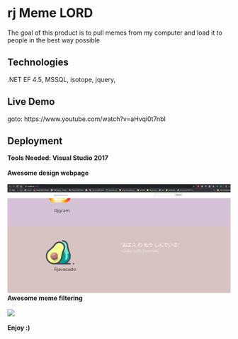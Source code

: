# rj Meme LORD
The goal of this product is to pull memes from my computer and load it to people in the best way possible

<h2>Technologies</h2>
.NET EF 4.5, MSSQL, isotope, jquery, 
<h2>Live Demo </h2>
goto: https://www.youtube.com/watch?v=aHvqi0t7nbI

<h2>Deployment </h2>
<strong>Tools Needed: Visual Studio 2017</strong>
<br/>
<br/>
 <strong>Awesome design webpage</strong>
 <br/>
 <br/>
<img src="screenshots/indexPage.gif">
<strong>Awesome meme filtering</strong>
 <br/>
 <br/>
<img src="screenshots/example.gif">


<strong>Enjoy :)</strong> 
